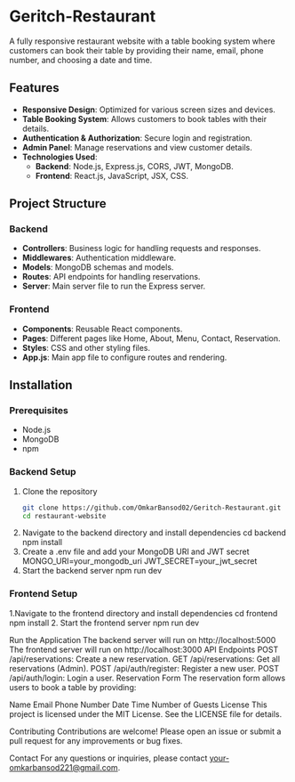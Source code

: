 # Geritch-Restaurant

A fully responsive restaurant website with a table booking system where customers can book their table by providing their name, email, phone number, and choosing a date and time.

## Features

- **Responsive Design**: Optimized for various screen sizes and devices.
- **Table Booking System**: Allows customers to book tables with their details.
- **Authentication & Authorization**: Secure login and registration.
- **Admin Panel**: Manage reservations and view customer details.
- **Technologies Used**:
  - **Backend**: Node.js, Express.js, CORS, JWT, MongoDB.
  - **Frontend**: React.js, JavaScript, JSX, CSS.

## Project Structure

### Backend

- **Controllers**: Business logic for handling requests and responses.
- **Middlewares**: Authentication middleware.
- **Models**: MongoDB schemas and models.
- **Routes**: API endpoints for handling reservations.
- **Server**: Main server file to run the Express server.

### Frontend

- **Components**: Reusable React components.
- **Pages**: Different pages like Home, About, Menu, Contact, Reservation.
- **Styles**: CSS and other styling files.
- **App.js**: Main app file to configure routes and rendering.

## Installation

### Prerequisites

- Node.js
- MongoDB
- npm

### Backend Setup

1. Clone the repository
   ```bash
   git clone https://github.com/OmkarBansod02/Geritch-Restaurant.git
   cd restaurant-website

2. Navigate to the backend directory and install dependencies
    cd backend
    npm install
3. Create a .env file and add your MongoDB URI and JWT secret
    MONGO_URI=your_mongodb_uri
    JWT_SECRET=your_jwt_secret
4. Start the backend server
   npm run dev

### Frontend Setup
1.Navigate to the frontend directory and install dependencies
  cd frontend
  npm install
2. Start the frontend server
  npm run dev

Run the Application
The backend server will run on http://localhost:5000
The frontend server will run on http://localhost:3000
API Endpoints
POST /api/reservations: Create a new reservation.
GET /api/reservations: Get all reservations (Admin).
POST /api/auth/register: Register a new user.
POST /api/auth/login: Login a user.
Reservation Form
The reservation form allows users to book a table by providing:

Name
Email
Phone Number
Date
Time
Number of Guests
License
This project is licensed under the MIT License. See the LICENSE file for details.

Contributing
Contributions are welcome! Please open an issue or submit a pull request for any improvements or bug fixes.

Contact
For any questions or inquiries, please contact your-omkarbansod221@gmail.com.



